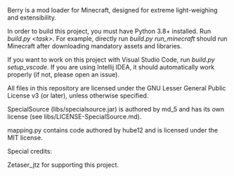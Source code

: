 Berry is a mod loader for Minecraft, designed for extreme light-weighing and extensibility.

In order to build this project, you must have Python 3.8+ installed. Run _build.py \<task\>_. For example, directly run _build.py run\_minecraft_ should run Minecraft after downloading mandatory assets and libraries.

If you want to work on this project with Visual Studio Code, run _build.py setup\_vscode_. If you are using Intellij IDEA, it should automatically work properly (if not, please open an issue).

All files in this repository are licensed under the GNU Lesser General Public License v3 (or later), unless otherwise specified.

SpecialSource (libs/specialsource.jar) is authored by md_5 and has its own license (see libs/LICENSE-SpecialSource.md).

mapping.py contains code authored by hube12 and is licensed under the MIT license.

Special credits:

Zetaser_jtz for supporting this project.
